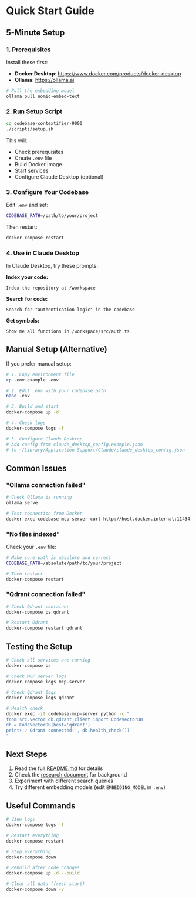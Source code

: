 # Quick Start Guide

## 5-Minute Setup

### 1. Prerequisites

Install these first:
- **Docker Desktop**: https://www.docker.com/products/docker-desktop
- **Ollama**: https://ollama.ai

```bash
# Pull the embedding model
ollama pull nomic-embed-text
```

### 2. Run Setup Script

```bash
cd codebase-contextifier-9000
./scripts/setup.sh
```

This will:
- Check prerequisites
- Create `.env` file
- Build Docker image
- Start services
- Configure Claude Desktop (optional)

### 3. Configure Your Codebase

Edit `.env` and set:
```bash
CODEBASE_PATH=/path/to/your/project
```

Then restart:
```bash
docker-compose restart
```

### 4. Use in Claude Desktop

In Claude Desktop, try these prompts:

**Index your code:**
```
Index the repository at /workspace
```

**Search for code:**
```
Search for "authentication logic" in the codebase
```

**Get symbols:**
```
Show me all functions in /workspace/src/auth.ts
```

## Manual Setup (Alternative)

If you prefer manual setup:

```bash
# 1. Copy environment file
cp .env.example .env

# 2. Edit .env with your codebase path
nano .env

# 3. Build and start
docker-compose up -d

# 4. Check logs
docker-compose logs -f

# 5. Configure Claude Desktop
# Add config from claude_desktop_config.example.json
# to ~/Library/Application Support/Claude/claude_desktop_config.json
```

## Common Issues

### "Ollama connection failed"

```bash
# Check Ollama is running
ollama serve

# Test connection from Docker
docker exec codebase-mcp-server curl http://host.docker.internal:11434
```

### "No files indexed"

Check your `.env` file:
```bash
# Make sure path is absolute and correct
CODEBASE_PATH=/absolute/path/to/your/project

# Then restart
docker-compose restart
```

### "Qdrant connection failed"

```bash
# Check Qdrant container
docker-compose ps qdrant

# Restart Qdrant
docker-compose restart qdrant
```

## Testing the Setup

```bash
# Check all services are running
docker-compose ps

# Check MCP server logs
docker-compose logs mcp-server

# Check Qdrant logs
docker-compose logs qdrant

# Health check
docker exec -it codebase-mcp-server python -c "
from src.vector_db.qdrant_client import CodeVectorDB
db = CodeVectorDB(host='qdrant')
print('✓ Qdrant connected:', db.health_check())
"
```

## Next Steps

1. Read the full [README.md](README.md) for details
2. Check the [research document](AST_codeChunking.md) for background
3. Experiment with different search queries
4. Try different embedding models (edit `EMBEDDING_MODEL` in `.env`)

## Useful Commands

```bash
# View logs
docker-compose logs -f

# Restart everything
docker-compose restart

# Stop everything
docker-compose down

# Rebuild after code changes
docker-compose up -d --build

# Clear all data (fresh start)
docker-compose down -v
```
